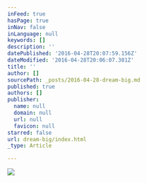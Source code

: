 ```yaml
---
inFeed: true
hasPage: true
inNav: false
inLanguage: null
keywords: []
description: ''
datePublished: '2016-04-28T20:07:59.156Z'
dateModified: '2016-04-28T20:06:07.381Z'
title: ''
author: []
sourcePath: _posts/2016-04-28-dream-big.md
published: true
authors: []
publisher:
  name: null
  domain: null
  url: null
  favicon: null
starred: false
url: dream-big/index.html
_type: Article

---
```

![](https://the-grid-user-content.s3-us-west-2.amazonaws.com/1ed8b9e4-4bdb-4911-9565-13bc1d0dd9a1.jpg)